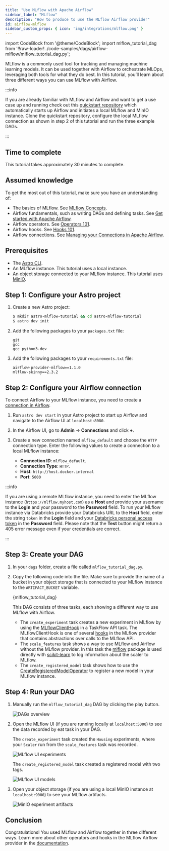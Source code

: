 ```yaml
---
title: "Use MLflow with Apache Airflow"
sidebar_label: "MLflow"
description: "How to produce to use the MLflow Airflow provider"
id: airflow-mlflow
sidebar_custom_props: { icon: 'img/integrations/mlflow.png' }
---
```


import CodeBlock from '@theme/CodeBlock';
import mlflow_tutorial_dag from '!!raw-loader!../code-samples/dags/airflow-mlflow/mlflow_tutorial_dag.py';

MLflow is a commonly used tool for tracking and managing machine learning models. It can be used together with Airflow to orchestrate MLOps, leveraging both tools for what they do best. In this tutorial, you’ll learn about three different ways you can use MLflow with Airflow.

:::info

If you are already familiar with MLflow and Airflow and want to get a use case up and running check out this [quickstart repository](https://github.com/astronomer/learn-airflow-mlflow-tutorial) which automatically starts up Airflow and initiates a local MLflow and MinIO instance. Clone the quickstart repository, configure the local MLflow connection as shown in step 2 of this tutorial and run the three example DAGs.

:::

## Time to complete

This tutorial takes approximately 30 minutes to complete.

## Assumed knowledge

To get the most out of this tutorial, make sure you have an understanding of:

- The basics of MLflow. See [MLflow Concepts](https://mlflow.org/docs/latest/concepts.html).
- Airflow fundamentals, such as writing DAGs and defining tasks. See [Get started with Apache Airflow](get-started-with-airflow.md).
- Airflow operators. See [Operators 101](what-is-an-operator.md).
- Airflow hooks. See [Hooks 101](what-is-a-hook.md).
- Airflow connections. See [Managing your Connections in Apache Airflow](connections.md).

## Prerequisites

- The [Astro CLI](https://docs.astronomer.io/astro/cli/get-started).
- An MLflow instance. This tutorial uses a local instance.
- An object storage connected to your MLflow instance. This tutorial uses [MinIO](https://min.io/).

## Step 1: Configure your Astro project

1. Create a new Astro project:

    ```sh
    $ mkdir astro-mlflow-tutorial && cd astro-mlflow-tutorial
    $ astro dev init
    ```

2. Add the following packages to your `packages.txt` file:

    ```text
    git
    gcc
    gcc python3-dev
    ```

3. Add the following packages to your `requirements.txt` file:

    ```text
    airflow-provider-mlflow==1.1.0
    mlflow-skinny==2.3.2
    ```

## Step 2: Configure your Airflow connection

To connect Airflow to your MLflow instance, you need to create a [connection in Airflow](connections.md). 

1. Run `astro dev start` in your Astro project to start up Airflow and navigate to the Airflow UI at `localhost:8080`.

2. In the Airflow UI, go to **Admin** -> **Connections** and click **+**.

3. Create a new connection named `mlflow_default` and choose the `HTTP` connection type. Enter the following values to create a connection to a local MLflow instance:

    - **Connection ID**: `mlflow_default`.
    - **Connection Type**: `HTTP`.
    - **Host**: `http://host.docker.internal`
    - **Port**: `5000`

:::info 

If you are using a remote MLflow instance, you need to enter the MLflow instance (`https://mlflow.myhost.com`) as a **Host** and provide your username to the **Login** and your password to the **Password** field. To run your MLflow instance via Databricks provide your Databricks URL to the **Host** field, enter the string `token` in the **Login** field and your [Databricks personal access token](https://docs.databricks.com/dev-tools/auth.html#personal-access-tokens-for-users) in the **Password** field.
Please note that the **Test** button might return a 405 error message even if your credentials are correct. 

:::

## Step 3: Create your DAG

1. In your `dags` folder, create a file called `mlflow_tutorial_dag.py`.

2. Copy the following code into the file. Make sure to provide the name of a bucket in your object storage that is connected to your MLflow instance to the `ARTIFACT_BUCKET` variable.

    <CodeBlock language="python">{mlflow_tutorial_dag}</CodeBlock>

    This DAG consists of three tasks, each showing a different way to use MLflow with Airflow.

    - The `create_experiment` task creates a new experiment in MLflow by using the [MLflowClientHook](https://github.com/astronomer/airflow-provider-mlflow/blob/main/mlflow_provider/hooks/client.py) in a TaskFlow API task. The MLflowClientHook is one of several [hooks](https://github.com/astronomer/airflow-provider-mlflow/tree/main/mlflow_provider/hooks) in the MLflow provider that contains abstractions over calls to the MLflow API. 
    - The `scale_features` task shows a way to use MLflow and Airflow without the MLflow provider. In this task the [mlflow](https://pypi.org/project/mlflow/) package is used directly with [scikit-learn](https://pypi.org/project/scikit-learn/) to log information about the scaler to MLflow.
    - The `create_registered_model` task shows how to use the [CreateRegisteredModelOperator](https://github.com/astronomer/airflow-provider-mlflow/blob/main/mlflow_provider/operators/registry.py) to register a new model in your MLflow instance.

## Step 4: Run your DAG

1. Manually run the `mlflow_tutorial_dag` DAG by clicking the play button.

    ![DAGs overview](/img/guides/mlflow_tutorial_dag_graph_view.png)

2. Open the MLflow UI (if you are running locally at `localhost:5000`) to see the data recorded by eat task in your DAG.

    The `create_experiment` task created the `Housing` experiments, where your `Scaler` run from the `scale_features` task was recorded.

    ![MLflow UI experiments](/img/guides/mlflow_experiments.png)

    The `create_registered_model` task created a registered model with two tags.

    ![MLflow UI models](/img/guides/mlflow_registered_models.png)

3. Open your object storage (if you are using a local MinIO instance at `localhost:9000`) to see your MLflow artifacts.

    ![MinIO experiment artifacts](/img/guides/mlflow_experiment_artifacts_in_minio.png)

## Conclusion

Congratulations! You used MLflow and Airflow together in three different ways. Learn more about other operators and hooks in the MLflow Airflow provider in the [documentation](https://github.com/astronomer/airflow-provider-mlflow).